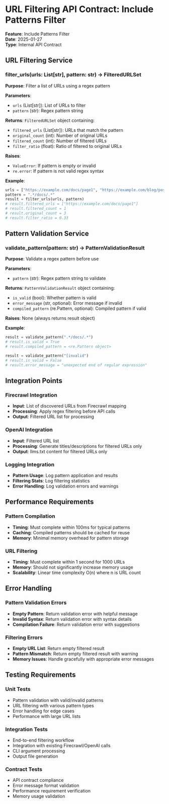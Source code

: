 # URL Filtering API Contract: Include Patterns Filter

**Feature**: Include Patterns Filter  
**Date**: 2025-01-27  
**Type**: Internal API Contract

## URL Filtering Service

### filter_urls(urls: List[str], pattern: str) -> FilteredURLSet
**Purpose**: Filter a list of URLs using a regex pattern

**Parameters**:
- `urls` (List[str]): List of URLs to filter
- `pattern` (str): Regex pattern string

**Returns**: `FilteredURLSet` object containing:
- `filtered_urls` (List[str]): URLs that match the pattern
- `original_count` (int): Number of original URLs
- `filtered_count` (int): Number of filtered URLs
- `filter_ratio` (float): Ratio of filtered to original URLs

**Raises**:
- `ValueError`: If pattern is empty or invalid
- `re.error`: If pattern is not valid regex syntax

**Example**:
```python
urls = ["https://example.com/docs/page1", "https://example.com/blog/post1", "https://example.com/api/endpoint1"]
pattern = ".*/docs/.*"
result = filter_urls(urls, pattern)
# result.filtered_urls = ["https://example.com/docs/page1"]
# result.filtered_count = 1
# result.original_count = 3
# result.filter_ratio = 0.33
```

## Pattern Validation Service

### validate_pattern(pattern: str) -> PatternValidationResult
**Purpose**: Validate a regex pattern before use

**Parameters**:
- `pattern` (str): Regex pattern string to validate

**Returns**: `PatternValidationResult` object containing:
- `is_valid` (bool): Whether pattern is valid
- `error_message` (str, optional): Error message if invalid
- `compiled_pattern` (re.Pattern, optional): Compiled pattern if valid

**Raises**: None (always returns result object)

**Example**:
```python
result = validate_pattern(".*/docs/.*")
# result.is_valid = True
# result.compiled_pattern = <re.Pattern object>

result = validate_pattern("[invalid")
# result.is_valid = False
# result.error_message = "unexpected end of regular expression"
```

## Integration Points

### Firecrawl Integration
- **Input**: List of discovered URLs from Firecrawl mapping
- **Processing**: Apply regex filtering before API calls
- **Output**: Filtered URL list for processing

### OpenAI Integration
- **Input**: Filtered URL list
- **Processing**: Generate titles/descriptions for filtered URLs only
- **Output**: llms.txt content for filtered URLs only

### Logging Integration
- **Pattern Usage**: Log pattern application and results
- **Filtering Stats**: Log filtering statistics
- **Error Handling**: Log validation errors and warnings

## Performance Requirements

### Pattern Compilation
- **Timing**: Must complete within 100ms for typical patterns
- **Caching**: Compiled patterns should be cached for reuse
- **Memory**: Minimal memory overhead for pattern storage

### URL Filtering
- **Timing**: Must complete within 1 second for 1000 URLs
- **Memory**: Should not significantly increase memory usage
- **Scalability**: Linear time complexity O(n) where n is URL count

## Error Handling

### Pattern Validation Errors
- **Empty Pattern**: Return validation error with helpful message
- **Invalid Syntax**: Return validation error with syntax details
- **Compilation Failure**: Return validation error with suggestions

### Filtering Errors
- **Empty URL List**: Return empty filtered result
- **Pattern Mismatch**: Return empty filtered result with warning
- **Memory Issues**: Handle gracefully with appropriate error messages

## Testing Requirements

### Unit Tests
- Pattern validation with valid/invalid patterns
- URL filtering with various pattern types
- Error handling for edge cases
- Performance with large URL lists

### Integration Tests
- End-to-end filtering workflow
- Integration with existing Firecrawl/OpenAI calls
- CLI argument processing
- Output file generation

### Contract Tests
- API contract compliance
- Error message format validation
- Performance requirement verification
- Memory usage validation
